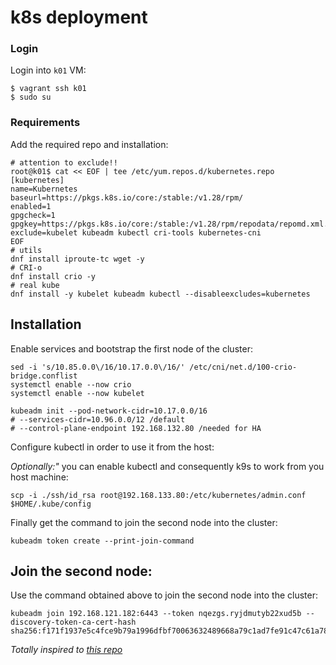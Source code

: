 # k8s deployment

### Login

Login into `k01` VM:

```
$ vagrant ssh k01
$ sudo su
```

### Requirements

Add the required repo and installation:
```
# attention to exclude!!
root@k01$ cat << EOF | tee /etc/yum.repos.d/kubernetes.repo
[kubernetes]
name=Kubernetes
baseurl=https://pkgs.k8s.io/core:/stable:/v1.28/rpm/
enabled=1
gpgcheck=1
gpgkey=https://pkgs.k8s.io/core:/stable:/v1.28/rpm/repodata/repomd.xml.key
exclude=kubelet kubeadm kubectl cri-tools kubernetes-cni
EOF
# utils 
dnf install iproute-tc wget -y
# CRI-o
dnf install crio -y
# real kube
dnf install -y kubelet kubeadm kubectl --disableexcludes=kubernetes
```

## Installation

Enable services and bootstrap the first node of the cluster:

```
sed -i 's/10.85.0.0\/16/10.17.0.0\/16/' /etc/cni/net.d/100-crio-bridge.conflist
systemctl enable --now crio
systemctl enable --now kubelet

kubeadm init --pod-network-cidr=10.17.0.0/16
# --services-cidr=10.96.0.0/12 /default
# --control-plane-endpoint 192.168.132.80 /needed for HA
```

Configure kubectl in order to use it from the host:

*Optionally:"* you can enable kubectl and consequently k9s to work from you host machine: 

```
scp -i ./ssh/id_rsa root@192.168.133.80:/etc/kubernetes/admin.conf $HOME/.kube/config
```

Finally get the command to join the second node into the cluster:

```
kubeadm token create --print-join-command
```


## Join the second node:

Use the command obtained above to join the second node into the cluster:

```
kubeadm join 192.168.121.182:6443 --token nqezgs.ryjdmutyb22xud5b --discovery-token-ca-cert-hash sha256:f171f1937e5c4fce9b79a1996dfbf70063632489668a79c1ad7fe91c47c61a78
```



*Totally inspired to [this repo]( https://github.com/Foundations-of-HPC/Cloud-advanced-2023/blob/main/live-demos/kube-installation/notes.org)* 


